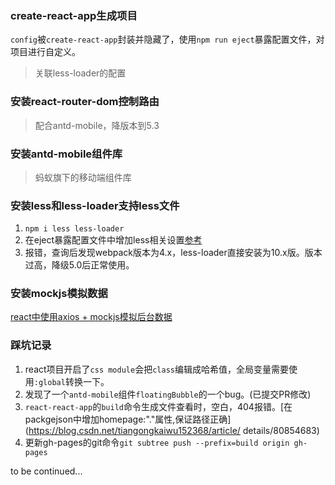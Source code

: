 ### create-react-app生成项目
`config`被`create-react-app`封装并隐藏了，使用`npm run eject`暴露配置文件，对项目进行自定义。
> 关联less-loader的配置
### 安装react-router-dom控制路由
> 配合antd-mobile，降版本到5.3

### 安装antd-mobile组件库
> 蚂蚁旗下的移动端组件库
### 安装less和less-loader支持less文件
1. `npm i less less-loader`
2. 在eject暴露配置文件中增加less相关设置[参考](https://www.cnblogs.com/shun1015/p/13520577.html)
3. 报错，查询后发现webpack版本为4.x，less-loader直接安装为10.x版。版本过高，降级5.0后正常使用。

### 安装mockjs模拟数据
[react中使用axios + mockjs模拟后台数据](https://www.cnblogs.com/steamed-twisted-roll/p/13529980.html)
### 踩坑记录
1. react项目开启了`css module`会把`class`编辑成哈希值，全局变量需要使用`:global`转换一下。
2. 发现了一个`antd-mobile`组件`floatingBubble`的一个bug。(已提交PR修改)
3. `react-react-app`的`build`命令生成文件查看时，空白，404报错。[在packgejson中增加homepage:"."属性,保证路径正确](https://blog.csdn.net/tiangongkaiwu152368/article/
details/80854683)
4. 更新gh-pages的git命令`git subtree push --prefix=build origin gh-pages`


to be continued...